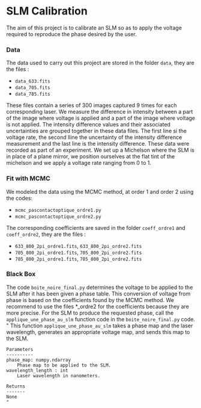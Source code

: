 # SLM Calibration

The aim of this project is to calibrate an SLM so as to apply the voltage required to reproduce the phase desired by the user.

### Data

The data used to carry out this project are stored in the folder `data`, they are the files :
- `data_633.fits`
- `data_705.fits`
- `data_785.fits`

These files contain a series of 300 images captured 9 times for each corresponding laser. We measure the difference in intensity between a part of the image where voltage is applied and a part of the image where voltage is not applied. The intensity difference values and their associated uncertainties are grouped together in these data files. The first line si the voltage rate, the second lline the uncertainty of the intensity difference measurement and the last line is the intensity difference.
These data were recorded as part of an experiment. We set up a Michelson where the SLM is in place of a plane mirror, we position ourselves at the flat tint of the michelson and we apply a voltage rate ranging from 0 to 1.

### Fit with MCMC

We modeled the data using the MCMC method, at order 1 and order 2 using the codes:
- `mcmc_pascontactoptique_ordre1.py`
- `mcmc_pascontactoptique_ordre2.py`

The corresponding coefficients are saved in the folder `coeff_ordre1` and `coeff_ordre2`, they are the files :
- `633_800_2pi_ordre1.fits`, `633_800_2pi_ordre2.fits`
- `705_800_2pi_ordre1.fits`, `705_800_2pi_ordre2.fits`
- `785_800_2pi_ordre1.fits`, `785_800_2pi_ordre2.fits`

### Black Box
The code `boite_noire_final.py` determines the voltage to be applied to the SLM after it has been given a phase table. This conversion of voltage from phase is based on the coefficients found by the MCMC method. We recommend to use the files *_ordre2 for the coefficients because they are more precise.
For the SLM to produce the requested phase, call the  `applique_une_phase_au_slm` function code in the `boite_noire_final.py` code.
    "
    This function `applique_une_phase_au_slm` takes a phase map and the laser wavelength,
    generates an appropriate voltage map, and sends this map to the SLM.

    Parameters
    ----------
    phase_map: numpy.ndarray
        Phase map to be applied to the SLM.
    wavelength_length : int
        Laser wavelength in nanometers.

    Returns
    -------
    None
    "



